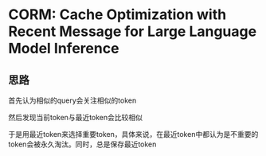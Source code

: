 # CORM: Cache Optimization with Recent Message for Large Language Model Inference

## 思路
首先认为相似的query会关注相似的token

然后发现当前token与最近token会比较相似

于是用最近token来选择重要token，具体来说，在最近token中都认为是不重要的token会被永久淘汰。同时，总是保存最近token